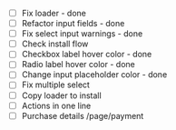 - [ ] Fix loader - done
- [ ] Refactor input fields - done
- [ ] Fix select input warnings - done
- [ ] Check install flow
- [ ] Checkbox label hover color - done
- [ ] Radio label hover color - done
- [ ] Change input placeholder color - done
- [ ] Fix multiple select
- [ ] Copy loader to install
- [ ] Actions in one line
- [ ] Purchase details /page/payment
